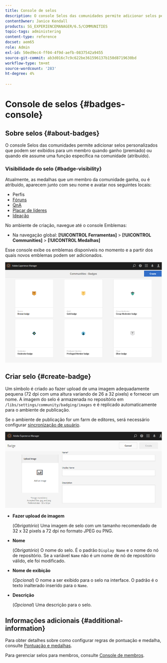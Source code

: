 ```yaml
---
title: Console de selos
description: O console Selos das comunidades permite adicionar selos personalizados que podem ser exibidos para membros quando obtidos (concedidos) ou quando assumem uma função específica na comunidade (atribuídos)
contentOwner: Janice Kendall
products: SG_EXPERIENCEMANAGER/6.5/COMMUNITIES
topic-tags: administering
content-type: reference
docset: aem65
role: Admin
exl-id: 50ed9ec4-ff04-4f9d-aefb-0837542a9455
source-git-commit: ab3d016c7c9c622be361596137b150d8719630bd
workflow-type: tm+mt
source-wordcount: '283'
ht-degree: 4%

---
```


# Console de selos {#badges-console}

## Sobre selos {#about-badges}

O console Selos das comunidades permite adicionar selos personalizados que podem ser exibidos para um membro quando ganho (premiado) ou quando ele assume uma função específica na comunidade (atribuído).

### Visibilidade do selo {#badge-visibility}

Atualmente, as medalhas que um membro da comunidade ganha, ou é atribuído, aparecem junto com seu nome e avatar nos seguintes locais:

* Perfis
* [Fóruns](/help/communities/forum.md)
* [QnA](/help/communities/working-with-qna.md)
* [Placar de líderes](/help/communities/enabling-leaderboard.md)
* [Ideação](/help/communities/ideation-feature.md)

No ambiente de criação, navegue até o console Emblemas:

* Na navegação global: **[!UICONTROL Ferramentas]** > **[!UICONTROL Communities]** > **[!UICONTROL Medalhas]**

Esse console exibe os emblemas disponíveis no momento e a partir dos quais novos emblemas podem ser adicionados.

![badges-homepage](assets/badges-homepage.png)

## Criar selo {#create-badge}

Um símbolo é criado ao fazer upload de uma imagem adequadamente pequena (72 dpi com uma altura variando de 26 a 32 pixels) e fornecer um nome. A imagem do selo é armazenada no repositório em `/libs/settings/community/badging/images` e é replicado automaticamente para o ambiente de publicação.

Se o ambiente de publicação for um farm de editores, será necessário configurar [sincronização de usuário](/help/communities/sync.md).

![create-badge](assets/create-badge.png)

* **Fazer upload de imagem**

  (*Obrigatório*) Uma imagem de selo com um tamanho recomendado de 32 x 32 pixels a 72 dpi no formato JPEG ou PNG.

* **Nome**

  (*Obrigatório*) O nome do selo. É o padrão `Display Name` e o nome do nó de repositório. Se a variável `Name` não é um nome de nó de repositório válido, ele foi modificado.

* **Nome de exibição**

  (*Opcional*) O nome a ser exibido para o selo na interface. O padrão é o texto inalterado inserido para o `Name`.

* **Descrição**

  (*Opcional*) Uma descrição para o selo.

## Informações adicionais {#additional-information}

Para obter detalhes sobre como configurar regras de pontuação e medalha, consulte [Pontuação e medalhas](/help/communities/implementing-scoring.md).

Para gerenciar selos para membros, consulte [Console de membros](/help/communities/members.md).
